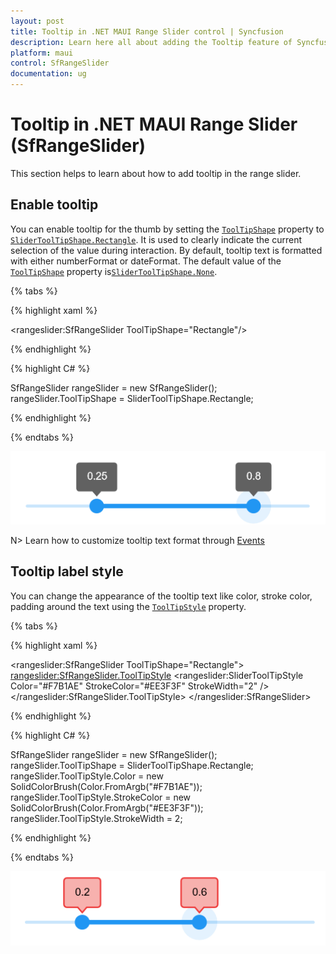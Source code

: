 ```yaml
---
layout: post
title: Tooltip in .NET MAUI Range Slider control | Syncfusion
description: Learn here all about adding the Tooltip feature of Syncfusion .NET MAUI Range Slider (SfRangeSlider) control and more.
platform: maui
control: SfRangeSlider
documentation: ug
---
```


# Tooltip in .NET MAUI Range Slider (SfRangeSlider)

This section helps to learn about how to add tooltip in the range slider.

## Enable tooltip

You can enable tooltip for the thumb by setting the [`ToolTipShape`](https://help.syncfusion.com/cr/maui/Syncfusion.Maui.Sliders.SliderBase.html#Syncfusion_Maui_Sliders_SliderBase_ToolTipShape) property to [`SliderToolTipShape.Rectangle`](https://help.syncfusion.com/cr/maui/Syncfusion.Maui.Sliders.SliderToolTipShape.html#Syncfusion_Maui_Sliders_SliderToolTipShape_Rectangle). It is used to clearly indicate the current selection of the value during interaction. By default, tooltip text is formatted with either numberFormat or dateFormat. The default value of the [`ToolTipShape`](https://help.syncfusion.com/cr/maui/Syncfusion.Maui.Sliders.SliderBase.html#Syncfusion_Maui_Sliders_SliderBase_ToolTipShape) property is[`SliderToolTipShape.None`](https://help.syncfusion.com/cr/maui/Syncfusion.Maui.Sliders.SliderToolTipShape.html#Syncfusion_Maui_Sliders_SliderToolTipShape_None). 

{% tabs %}

{% highlight xaml %}

<rangeslider:SfRangeSlider ToolTipShape="Rectangle"/>

{% endhighlight %}

{% highlight C# %}

SfRangeSlider rangeSlider = new SfRangeSlider();
rangeSlider.ToolTipShape = SliderToolTipShape.Rectangle;

{% endhighlight %}

{% endtabs %}

![RangeSlider tooltip](images/tooltip/tooltip.png)

N> Learn how to customize tooltip text format through [Events](https://help.syncfusion.com/maui/range-slider/events)

## Tooltip label style

You can change the appearance of the tooltip text like color, stroke color, padding around the text using the [`ToolTipStyle`](https://help.syncfusion.com/cr/maui/Syncfusion.Maui.Sliders.SliderBase.html#Syncfusion_Maui_Sliders_SliderBase_ToolTipStyle) property.

{% tabs %}

{% highlight xaml %}

 <rangeslider:SfRangeSlider  ToolTipShape="Rectangle">
    <rangeslider:SfRangeSlider.ToolTipStyle>
       <rangeslider:SliderToolTipStyle Color="#F7B1AE" 
                                       StrokeColor="#EE3F3F" 
                                       StrokeWidth="2" />
    </rangeslider:SfRangeSlider.ToolTipStyle>
 </rangeslider:SfRangeSlider>

{% endhighlight %}

{% highlight C# %}

 SfRangeSlider rangeSlider = new SfRangeSlider();
 rangeSlider.ToolTipShape = SliderToolTipShape.Rectangle;
 rangeSlider.ToolTipStyle.Color = new SolidColorBrush(Color.FromArgb("#F7B1AE"));
 rangeSlider.ToolTipStyle.StrokeColor = new SolidColorBrush(Color.FromArgb("#EE3F3F"));
 rangeSlider.ToolTipStyle.StrokeWidth = 2;

{% endhighlight %}

{% endtabs %}

![RangeSlider tooltip style](images/tooltip/tooltip-style.png)


